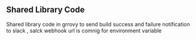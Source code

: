 ## Shared Library Code

Shared library code in grrovy to send build success and failure notification to slack , salck webhook url is comnig for environment variable
